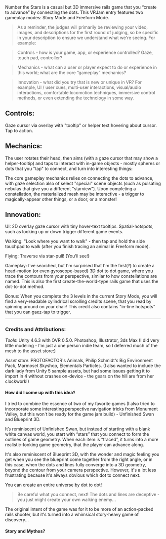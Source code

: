 Number the Stars is a casual but 3D immersive rails game that you “create to advance” by connecting the dots. This VRJam entry features two gameplay modes: Story Mode and Freeform Mode. 

> As a reminder, the judges will primarily be reviewing your video, images, and descriptions for the first round of judging, so be specific in your description to ensure we understand what we're seeing. For example:

>Controls - how is your game, app, or experience controlled? Gaze, touch pad, controller?

>Mechanics - what can a user or player expect to do or experience in this world; what are the core “gameplay” mechanics?

>Innovation - what did you try that is new or unique in VR? For example, UI / user cues, multi-user interactions, visual/audio interactions, comfortable locomotion techniques, immersive control methods, or even extending the technology in some way.

## Controls: 
Gaze cursor via overlay with "tooltip" or helper text hovering about cursor. Tap to action.  

## Mechanics:
The user rotates their head, then aims (with a gaze cursor that may show a helper-tooltip) and taps to interact with in-game objects - mostly spheres or dots that you "tap" to connect, and turn into interesting things:  

The core gameplay mechanics relies on connecting the dots to advance, with gaze selection also of select "special" scene objects (such as pulsating nebulas that give you a different "starview"). Upon completing a constellation, the materialized mesh may be interactive - a trigger to magically-appear other things, or a door, or a monster!

## Innovation: 
UI: 2D overlay gaze cursor with tiny hover-text tooltips. Spatial-hotspots, such as looking up or down trigger different game events. 

Walking: "Look where you want to walk" - then tap and hold the side touchpad to walk (after you finish tracing an animal in Freeform mode). 

Flying: Traverse via star-pull! (You'll see!) 

Gameplay: I've searched, but I'm surprised that I'm the first(?) to create a head-motion (or even gyroscope-based) 3D dot to dot game, where you trace the contours from your perspective, similar to how constellations are named. This is also the first create-the-world-type rails game that uses the dot-to-dot method. 

Bonus: When you complete the 3 levels in the current Story Mode, you will find a very-readable cylindrical scrolling credits scene, that you read by spinning around on your chair! This credit also contains "in-line hotspots" that you can gaez-tap to trigger. 


---
  


### Credits and Attributions: 

*Tools*: Unity 4.6.3 with OVR 0.5.0. Photoshop, Illustrator, 3ds Max (I did very little modeling - I'm just a one person indie team, so I deferred much of the mesh to the asset store:) 

*Asset store*: PROTOFACTOR's Animals, Philip Schmidt's Big Environment Pack, Marmoset Skyshop, Elementals Particles. (I also wanted to include the dark lady from Unity 5 sample assets, but had some issues getting it to import in 4 without crashes on-device - the gears on the hill are from her clockwork!) 

#### How did I come up with this idea? 

I tried to combine the essence of two of my favorite games (I also tried to incorporate some interesting perspective navigation tricks from Monument Valley, but this won't be ready for the game jam build) - Unfinished Swan and Blueprint 3D.

It’s reminiscent of Unfinished Swan, but instead of starting with a blank white canvas world, you start with “stars” that you connect to form the outlines of game geometry. When each item is “traced”, it turns into a more realistic-looking game geometry, that the player can advance along. 

It's also reminiscent of Blueprint 3D, with the wonder and magic feeling you get when you see the blueprint come together from the right angle, or in this case, when the dots and lines fully converge into a 3D geometry, beyond the contour from your camera perspective. However, it's a lot less frustrating because it's always obvious which dot to connect next. 

You can create an entire universe by dot to dot! 

> Be careful what you connect, next! The dots and lines are deceptive - you just might create your own walking enemy...

The original intent of the game was for it to be more of an action-packed rails shooter, but it's turned into a whimsical story-heavy game of discovery...

#### Story and Mythos?






